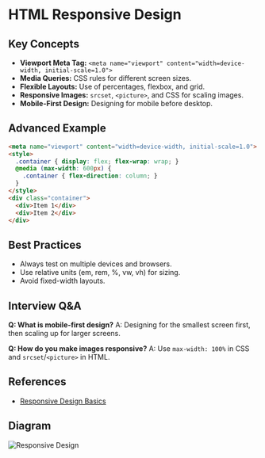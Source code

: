 # HTML Responsive Design

## Key Concepts
- **Viewport Meta Tag:** `<meta name="viewport" content="width=device-width, initial-scale=1.0">`
- **Media Queries:** CSS rules for different screen sizes.
- **Flexible Layouts:** Use of percentages, flexbox, and grid.
- **Responsive Images:** `srcset`, `<picture>`, and CSS for scaling images.
- **Mobile-First Design:** Designing for mobile before desktop.

## Advanced Example
```html
<meta name="viewport" content="width=device-width, initial-scale=1.0">
<style>
  .container { display: flex; flex-wrap: wrap; }
  @media (max-width: 600px) {
    .container { flex-direction: column; }
  }
</style>
<div class="container">
  <div>Item 1</div>
  <div>Item 2</div>
</div>
```

## Best Practices
- Always test on multiple devices and browsers.
- Use relative units (em, rem, %, vw, vh) for sizing.
- Avoid fixed-width layouts.

## Interview Q&A
**Q: What is mobile-first design?**
A: Designing for the smallest screen first, then scaling up for larger screens.

**Q: How do you make images responsive?**
A: Use `max-width: 100%` in CSS and `srcset`/`<picture>` in HTML.

## References
- [Responsive Design Basics](https://developer.mozilla.org/en-US/docs/Learn/CSS/CSS_layout/Responsive_Design)

## Diagram
![Responsive Design](https://developer.mozilla.org/en-US/docs/Learn/CSS/CSS_layout/Responsive_Design/html-responsive-design.png)

